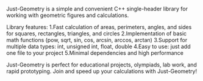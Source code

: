 Just-Geometry is a simple and convenient C++ single-header library for working with geometric figures and calculations.

  Library features:
  1.Fast calculation of areas, perimeters, angles, and sides for squares, rectangles, triangles, and circles
  2.Implementation of basic math functions (pow, sqrt, sin, cos, arcsin, arccos, arctan)
  3.Support for multiple data types: int, unsigned int, float, double
  4.Easy to use: just add one file to your project
  5.Minimal dependencies and high performance

Just-Geometry is perfect for educational projects, olympiads, lab work, and rapid prototyping.
Join and speed up your calculations with Just-Geometry!
